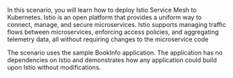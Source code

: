 In this scenario, you will learn how to deploy Istio Service Mesh to Kubernetes. Istio is an open platform that provides a uniform way to connect, manage, and secure microservices. Istio supports managing traffic flows between microservices, enforcing access policies, and aggregating telemetry data, all without requiring changes to the microservice code


The scenario uses the sample BookInfo application. The application has no dependencies on Istio and demonstrates how any application could build upon Istio without modifications.